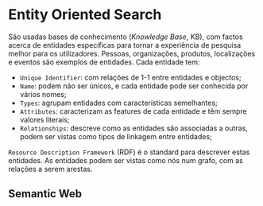 # Entity Oriented Search

São usadas bases de conhecimento (*Knowledge Base*, KB), com factos acerca de entidades específicas para tornar a experiência de pesquisa melhor para os utilizadores. Pessoas, organizações, produtos, localizações e eventos são exemplos de entidades. Cada entidade tem:

- `Unique Identifier`: com relações de 1-1 entre entidades e objectos;
- `Name`: podem não ser únicos, e cada entidade pode ser conhecida por vários nomes;
- `Types`: agrupam entidades com características semelhantes;
- `Attributes`: caracterizam as features de cada entidade e têm sempre valores literais;
- `Relationships`: descreve como as entidades são associadas a outras, podem ser vistas como tipos de linkagem entre entidades;

`Resource Description Framework` (RDF) é o standard para descrever estas entidades. As entidades podem ser vistas como nós num grafo, com as relações a serem arestas.

## Semantic Web

